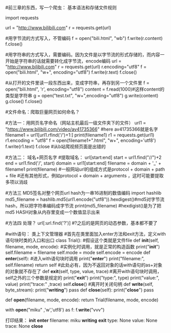 #前三章的东西，写一个爬虫： 基本语法和存储文件规则

import requests

url = "http://www.bilibili.com"
r = requests.get(url)

#用字节流的方式写入，不管编码
f = open("bili.html", "wb")
f.write(r.content)
f.close()

#用字符串的方式写入，需要编码。因为文件是以字节流的形式存储的，而内容一开始是字符串的话就需要转化成字节流，encode编码
url = "http://www.bilibili.com"
r = requests.get(url)
r.encoding="utf8"
f = open("bili.html", "w+", encoding="utf8")
f.write(r.text)
f.close()

#从打开的文件里读一段东西出来，变成字符串，再存到另一个文件里
f = open("bili.html", 'r', encoding="utf8")
content = f.read(1000)#这样content的类型是字符串
g = open("test.txt", "w+",encoding="utf8")
g.write(content)
g.close()
f.close()


#文件命名：爬取巨量网页如何命名？

#方法一：用网页名字命名（网站主机最后一级文件夹下的文件）
url1 = "https://www.bilibili.com/video/av41735366" #here av41735366就是名字
filename1 = url1[url1.rfind('/')+1:]
print(filename1)
r1 = requests.get(url1)
r1.encoding = "utf8"
f = open(filename1+".html", "w+", encoding='utf8')
f.write(r1.text)
f.close
#从b站爬视频页面是出错的

#方法二： 域名+网页名字
#提取域名： url[start:end]
start = url1.find("//")+2
end   = url1.find('/', start)
domain = url1[start:end]
filename = domain + '_' + filename1
print(filename)
#一般网站url的组成方式是protocol + domain + path + file
#还有其他形式，例如protocol + domain + arguments ，这时可能要提取多项以消歧

#方法三 MD5签名对整个网页url hash为一串16进制的数值编码
import hashlib
md5_filename = hashlib.md5(url1.encode("utf8")).hexdigest()#md5对字节流hash，所以把字符串编码成字节流
print(md5_filename) #hexdigist()是为了把md5 HASH对象从内存里变成一个数值显示出来

#方法四 处理？
url[:url.find('?')] #?之后的是网页的动态参数，基本都不要了


#with语句： 类上下文管理器
#首先在类里面加入enter方法和exit方法，定义with语句块时类的入口和出口
class Trial(): #假设这个类就是文件file
    def __init__(self, filename, mode, encode): #实例化时调用，就是正常的构造函数
        print("__init__")
        self.filename = filename
        self.mode     = mode
        self.encode   = encode
    def __enter__(self): #进入with语句块时调用
        print("__enter__")
        print("filename:", self.filename)
        return self  #此处必有，因为不返回对象的话with语句的as+对象的对象就不存在了
    def __exit__(self, type, value, trace):#离开with语句块时调用，self之外的三个参数是规定的
        print("__exit__")
        print("type:", type)
        print("value:", value)
        print("trace:" ,trace)
        self.__close__() #离开时关闭句柄
    def __write__(self, byte_stream):
        print("__writing__")
        pass
    def __close__(self):
        print("__close__")
        pass

def __open__(filename, mode, encode):
    return Trial(filename, mode, encode)

with __open__("miku" ,'w','utf8') as f:
    f.__write__("vvv")

打印结果：
__init__
__enter__
filename: miku
__writing__
__exit__
type: None
value: None
trace: None
__close__
